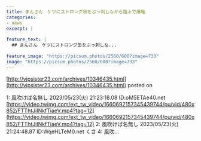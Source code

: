 ```yaml
---
title: まんさん　ケツにストロング缶をぶっ刺しながら路上で爆睡
categories:
- news
excerpt: |
  
feature_text: |
  ## まんさん　ケツにストロング缶をぶっ刺しな...
  
feature_image: "https://picsum.photos/2560/600?image=733"
image: "https://picsum.photos/2560/600?image=733"
---
```


[http://vipsister23.com/archives/10346435.html](http://vipsister23.com/archives/10346435.html)
posted on 

<!--more-->

1: 風吹けば名無し 2023/05/23(火) 21:23:18.08 ID:oM5ETAe40.net [https://video.twimg.com/ext_tw_video/1660692157345439744/pu/vid/480x852/FTThtJiINkfTiaeV.mp4?tag=12](https://video.twimg.com/ext_tw_video/1660692157345439744/pu/vid/480x852/FTThtJiINkfTiaeV.mp4?tag=12) 2: 風吹けば名無し 2023/05/23(火) 21:24:48.87 ID:WqeHLTeM0.net くさ 4: 風吹...
